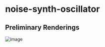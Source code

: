 # noise-synth-oscillator


## Preliminary Renderings

![image](https://github.com/Imogen-Wren-Studios/v-osciraptor-synth-module/assets/97303986/58530e63-72c8-4884-93d5-b7c6f2403cf5)

 
